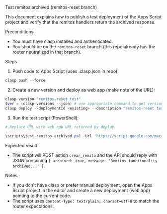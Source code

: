 Test remitos archived (remitos-reset branch)

This document explains how to publish a test deployment of the Apps Script project and verify that the remitos handlers return the archived response.

Preconditions
- You must have clasp installed and authenticated.
- You should be on the `remitos-reset` branch (this repo already has the router neutralized in that branch).

Steps
1. Push code to Apps Script (uses .clasp.json in repo):

```powershell
clasp push --force
```

2. Create a new version and deploy as web app (make note of the URL):

```powershell
clasp version "remitos-reset test"
$ver = (clasp versions --json) # use appropriate command to get version id
clasp deploy --deploymentId <existing> --description "remitos-reset test" # or use clasp deploy webapp
```

3. Run the test script (PowerShell):

```powershell
# Replace URL with web app URL returned by deploy
.
\scripts\test-remitos-archived.ps1 -Url 'https://script.google.com/macros/s/AKfy.../exec' -Token '<session-token-if-you-have-one>'
```

Expected result
- The script will POST action `crear_remito` and the API should reply with JSON containing `{ archived: true, message: 'Remitos functionality archived...' }`.

Notes
- If you don't have clasp or prefer manual deployment, open the Apps Script project in the editor and create a new deployment (web app) pointing to the current code.
- The script uses `Content-Type: text/plain; charset=utf-8` to match the router expectations.
